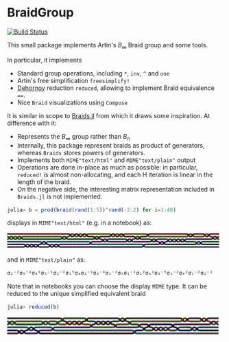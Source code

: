 # BraidGroup

[![Build Status](https://github.com/abraunst/BraidGroup.jl/actions/workflows/ci.yml/badge.svg?branch=main)](https://github.com/abraunst/BraidGroup.jl/actions/workflows/ci.yml?query=branch%3Amain)

This small package implements Artin's $B_\infty$ Braid group and some tools.

In particular, it implements 

* Standard group operations, including `*`, `inv`, `^` and `one`
* Artin's free simplification `freesimplify!`
* [Dehornoy](https://www.lmno.cnrs.fr/archives/dehornoy/Papers/Dfo.pdf) reduction `reduced`, allowing to implement Braid equivalence `==`.
* Nice `Braid` visualizations using `Compose`

It is similar in scope to [Braids.jl](https://github.com/jwvictor/Braids.jl) from which it draws some inspiration. At difference with it:

* Represents the $B_\infty$ group rather than $B_n$
* Internally, this package represent braids as product of generators, whereas `Braids` stores powers of generators.
* Implements both `MIME"text/html"` and `MIME"text/plain"` output
* Operations are done in-place as much as possible: in particular, `reduced!` is almost non-allocating, and each H iteration is linear in the length of the braid.
* On the negative side, the interesting matrix representation included in `Braids.jl` is not implemented.



```julia
julia> b = prod(braid(rand(1:5))^rand(-2:2) for i=1:40)
```

displays in `MIME"text/html"` (e.g. in a notebook) as:

![Example Braid](braid.png)

and in `MIME"text/plain"` as:

```julia
σ₂⁻²σ₅⁻²σ₄²σ₅⁻¹σ₂⁻²σ₁⁵σ₄σ₂⁻²σ₃⁻⁴σ₂⁻²σ₅σ₁⁻¹σ₃²σ₄²σ₃⁻⁵σ₁⁻²σ₄²σ₁⁻²σ₂⁻²
```

Note that in notebooks you can choose the display `MIME` type. 
It can be reduced to the unique simplified equivalent braid

```julia
julia> reduced(b)
```

![Reduced Braid](reducedbraid.png)


